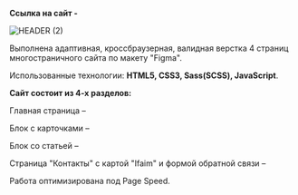 <b>Ссылка на сайт -</b>

![HEADER (2)](https://github.com/KirillRusacoff/forest-travel/assets/121468262/675d1c43-781d-44de-9c56-85cbffb35f9c)

Выполнена адаптивная, кроссбраузерная, валидная верстка 4 страниц многостраничного сайта по макету "Figma".

Использованные технологии: <b>HTML5, CSS3, Sass(SCSS), JavaScript</b>.

<b>Сайт состоит из 4-х разделов:</b>
<p>Главная страница – </p>
<p>Блок с карточками – </p>
<p>Блок со статьей – </p>
<p>Страница "Контакты" с картой "Ifaim" и формой обратной связи – </p>

Работа оптимизирована под  Page Speed.
